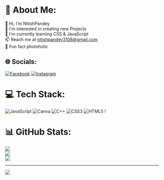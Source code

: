 # 💫 About Me:
👋 Hi, I'm NitishPandey<br>👀 I'm interested in creating new Projects<br>🌱 I'm currently learning CSS & JavaScript <br>📫 Reach me at nitishpandey3108@gmail.com<br>💭 Fun fact photoholic


## 🌐 Socials:
[![Facebook](https://img.shields.io/badge/Facebook-%231877F2.svg?logo=Facebook&logoColor=white)](https://facebook.com/https://www.facebook.com/profile.php?id=100071724017184&mibextid=2JQ9oc) [![Instagram](https://img.shields.io/badge/Instagram-%23E4405F.svg?logo=Instagram&logoColor=white)](https://instagram.com/https://www.instagram.com/nitishhpandey/)  

# 💻 Tech Stack:
  ![JavaScript](https://img.shields.io/badge/javascript-%23323330.svg?style=for-the-badge&logo=javascript&logoColor=%23F7DF1E) ![Canva](https://img.shields.io/badge/Canva-%2300C4CC.svg?style=for-the-badge&logo=Canva&logoColor=white)    ![C++](https://img.shields.io/badge/c++-%2300599C.svg?style=for-the-badge&logo=c%2B%2B&logoColor=white) ![CSS3](https://img.shields.io/badge/css3-%231572B6.svg?style=for-the-badge&logo=css3&logoColor=white) ![HTML5](https://img.shields.io/badge/html5-%23E34F26.svg?style=for-the-badge&logo=html5&logoColor=white) ! 
# 📊 GitHub Stats:
![](https://github-readme-stats.vercel.app/api?username=Nitishhpandey&theme=dark&hide_border=false&include_all_commits=false&count_private=false)<br/>
![](https://github-readme-streak-stats.herokuapp.com/?user=Nitishhpandey&theme=dark&hide_border=false)<br/>
![](https://github-readme-stats.vercel.app/api/top-langs/?username=Nitishhpandey&theme=dark&hide_border=false&include_all_commits=false&count_private=false&layout=compact)

---
[![](https://visitcount.itsvg.in/api?id=Nitishhpandey&icon=0&color=0)](https://visitcount.itsvg.in)

<!-- Proudly created with GPRM ( https://gprm.itsvg.in ) -->
